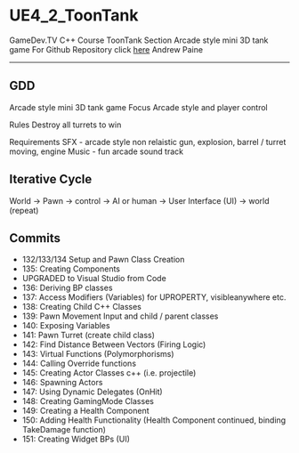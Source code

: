 # UE4_2_ToonTank
GameDev.TV C++ Course ToonTank Section
Arcade style mini 3D tank game
For Github Repository click [here](https://github.com/chineseburn/UE4_2_ToonTank)
Andrew Paine

---
## GDD

Arcade style mini 3D tank game
Focus Arcade style and player control

Rules
Destroy all turrets to win

Requirements
SFX - arcade style non relaistic gun, explosion, barrel / turret moving, engine
Music - fun arcade sound track

## Iterative Cycle
World -> Pawn -> control -> AI or human -> User Interface (UI) -> world (repeat)


## Commits
* 132/133/134 Setup and Pawn Class Creation
* 135: Creating Components
* UPGRADED to Visual Studio from Code
* 136: Deriving BP classes
* 137: Access Modifiers (Variables) for UPROPERTY, visibleanywhere etc.
* 138: Creating Child C++ Classes
* 139: Pawn Movement Input and child / parent classes
* 140: Exposing Variables
* 141: Pawn Turret (create child class)
* 142: Find Distance Between Vectors (Firing Logic)
* 143: Virtual Functions (Polymorphorisms)
* 144: Calling Override functions
* 145: Creating Actor Classes c++ (i.e. projectile)
* 146: Spawning Actors
* 147: Using Dynamic Delegates (OnHit)
* 148: Creating GamingMode Classes
* 149: Creating a Health Component
* 150: Adding Health Functionality (Health Component continued, binding TakeDamage function)
* 151: Creating Widget BPs (UI)